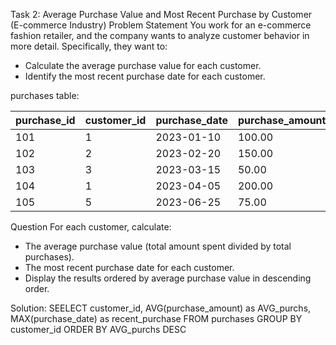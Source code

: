 Task 2: Average Purchase Value and Most Recent Purchase by Customer (E-commerce Industry)
Problem Statement
You work for an e-commerce fashion retailer, and the company wants to analyze customer behavior in more detail. Specifically, they want to:

- Calculate the average purchase value for each customer.
- Identify the most recent purchase date for each customer.

purchases table:

purchase_id | customer_id | purchase_date | purchase_amount
------------|-------------|---------------|----------------
101         | 1           | 2023-01-10    | 100.00
102         | 2           | 2023-02-20    | 150.00
103         | 3           | 2023-03-15    | 50.00
104         | 1           | 2023-04-05    | 200.00
105         | 5           | 2023-06-25    | 75.00

Question
For each customer, calculate:

- The average purchase value (total amount spent divided by total purchases).
- The most recent purchase date for each customer.
- Display the results ordered by average purchase value in descending order.

Solution:
SEELECT
    customer_id,
    AVG(purchase_amount) as AVG_purchs,
    MAX(purchase_date) as recent_purchase
FROM purchases
GROUP BY customer_id
ORDER BY AVG_purchs DESC
